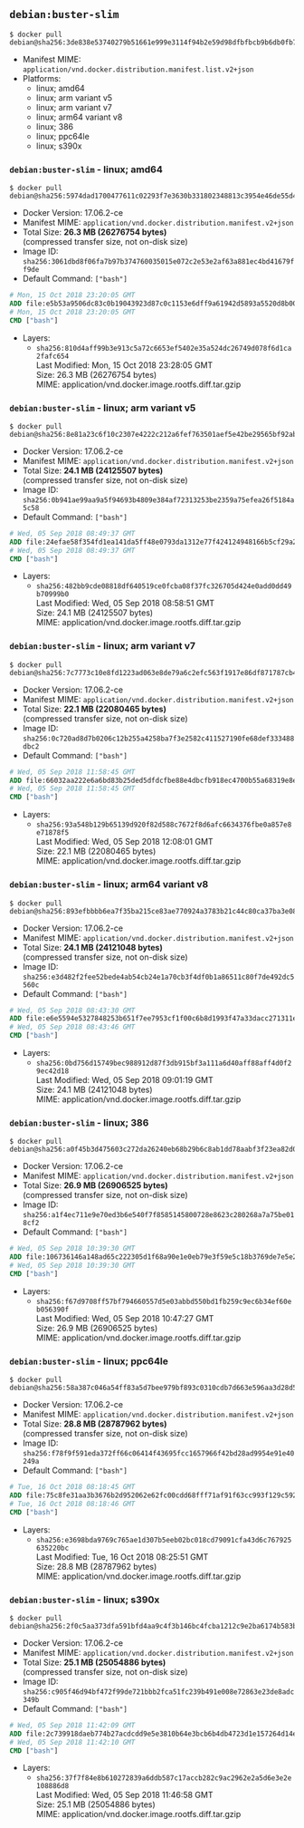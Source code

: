 ## `debian:buster-slim`

```console
$ docker pull debian@sha256:3de838e53740279b51661e999e3114f94b2e59d98dfbfbcb9b6db0fb7ef0e5cf
```

-	Manifest MIME: `application/vnd.docker.distribution.manifest.list.v2+json`
-	Platforms:
	-	linux; amd64
	-	linux; arm variant v5
	-	linux; arm variant v7
	-	linux; arm64 variant v8
	-	linux; 386
	-	linux; ppc64le
	-	linux; s390x

### `debian:buster-slim` - linux; amd64

```console
$ docker pull debian@sha256:5974dad1700477611c02293f7e3630b331802348813c3954e46de55d40034f69
```

-	Docker Version: 17.06.2-ce
-	Manifest MIME: `application/vnd.docker.distribution.manifest.v2+json`
-	Total Size: **26.3 MB (26276754 bytes)**  
	(compressed transfer size, not on-disk size)
-	Image ID: `sha256:3061dbd8f06fa7b97b374760035015e072c2e53e2af63a881ec4bd41679ff9de`
-	Default Command: `["bash"]`

```dockerfile
# Mon, 15 Oct 2018 23:20:05 GMT
ADD file:e5b53a9506dc83c0b19043923d87c0c1153e6dff9a61942d5893a5520d8b008c in / 
# Mon, 15 Oct 2018 23:20:05 GMT
CMD ["bash"]
```

-	Layers:
	-	`sha256:810d4aff99b3e913c5a72c6653ef5402e35a524dc26749d078f6d1ca2fafc654`  
		Last Modified: Mon, 15 Oct 2018 23:28:05 GMT  
		Size: 26.3 MB (26276754 bytes)  
		MIME: application/vnd.docker.image.rootfs.diff.tar.gzip

### `debian:buster-slim` - linux; arm variant v5

```console
$ docker pull debian@sha256:8e81a23c6f10c2307e4222c212a6fef763501aef5e42be29565bf92ab29dcf9d
```

-	Docker Version: 17.06.2-ce
-	Manifest MIME: `application/vnd.docker.distribution.manifest.v2+json`
-	Total Size: **24.1 MB (24125507 bytes)**  
	(compressed transfer size, not on-disk size)
-	Image ID: `sha256:0b941ae99aa9a5f94693b4809e384af72313253be2359a75efea26f5184a5c58`
-	Default Command: `["bash"]`

```dockerfile
# Wed, 05 Sep 2018 08:49:37 GMT
ADD file:24efae58f354fd1ea141da5ff48e0793da1312e77f424124948166b5cf29a27c in / 
# Wed, 05 Sep 2018 08:49:37 GMT
CMD ["bash"]
```

-	Layers:
	-	`sha256:482bb9cde08818df640519ce0fcba08f37fc326705d424e0add0dd49b70999b0`  
		Last Modified: Wed, 05 Sep 2018 08:58:51 GMT  
		Size: 24.1 MB (24125507 bytes)  
		MIME: application/vnd.docker.image.rootfs.diff.tar.gzip

### `debian:buster-slim` - linux; arm variant v7

```console
$ docker pull debian@sha256:7c7773c10e8fd1223ad063e8de79a6c2efc563f1917e86df871787cb4c20bfb2
```

-	Docker Version: 17.06.2-ce
-	Manifest MIME: `application/vnd.docker.distribution.manifest.v2+json`
-	Total Size: **22.1 MB (22080465 bytes)**  
	(compressed transfer size, not on-disk size)
-	Image ID: `sha256:0c720ad8d7b0206c12b255a4258ba7f3e2582c411527190fe68def333488dbc2`
-	Default Command: `["bash"]`

```dockerfile
# Wed, 05 Sep 2018 11:58:45 GMT
ADD file:66032aa222e6a6bd83b25ded5dfdcfbe88e4dbcfb918ec4700b55a68319e8e4c in / 
# Wed, 05 Sep 2018 11:58:45 GMT
CMD ["bash"]
```

-	Layers:
	-	`sha256:93a548b129b65139d920f82d588c7672f8d6afc6634376fbe0a857e8e71878f5`  
		Last Modified: Wed, 05 Sep 2018 12:08:01 GMT  
		Size: 22.1 MB (22080465 bytes)  
		MIME: application/vnd.docker.image.rootfs.diff.tar.gzip

### `debian:buster-slim` - linux; arm64 variant v8

```console
$ docker pull debian@sha256:893efbbbb6ea7f35ba215ce83ae770924a3783b21c44c80ca37ba3e08f41d9c9
```

-	Docker Version: 17.06.2-ce
-	Manifest MIME: `application/vnd.docker.distribution.manifest.v2+json`
-	Total Size: **24.1 MB (24121048 bytes)**  
	(compressed transfer size, not on-disk size)
-	Image ID: `sha256:e3d482f2fee52bede4ab54cb24e1a70cb3f4df0b1a86511c80f7de492dc5560c`
-	Default Command: `["bash"]`

```dockerfile
# Wed, 05 Sep 2018 08:43:30 GMT
ADD file:e6e5594e5327848253b651f7ee7953cf1f00c6b8d1993f47a33dacc271311e1b in / 
# Wed, 05 Sep 2018 08:43:46 GMT
CMD ["bash"]
```

-	Layers:
	-	`sha256:0bd756d15749bec988912d87f3db915bf3a111a6d40aff88aff4d0f29ec42d18`  
		Last Modified: Wed, 05 Sep 2018 09:01:19 GMT  
		Size: 24.1 MB (24121048 bytes)  
		MIME: application/vnd.docker.image.rootfs.diff.tar.gzip

### `debian:buster-slim` - linux; 386

```console
$ docker pull debian@sha256:a0f45b3d475603c272da26240eb68b29b6c8ab1dd78aabf3f23ea82d09e4ab7f
```

-	Docker Version: 17.06.2-ce
-	Manifest MIME: `application/vnd.docker.distribution.manifest.v2+json`
-	Total Size: **26.9 MB (26906525 bytes)**  
	(compressed transfer size, not on-disk size)
-	Image ID: `sha256:a1f4ec711e9e70ed3b6e540f7f8585145800728e8623c280268a7a75be018cf2`
-	Default Command: `["bash"]`

```dockerfile
# Wed, 05 Sep 2018 10:39:30 GMT
ADD file:106736146a148ad65c222305d1f68a90e1e0eb79e3f59e5c18b3769de7e5e227 in / 
# Wed, 05 Sep 2018 10:39:30 GMT
CMD ["bash"]
```

-	Layers:
	-	`sha256:f67d9708ff57bf794660557d5e03abbd550bd1fb259c9ec6b34ef60eb056390f`  
		Last Modified: Wed, 05 Sep 2018 10:47:27 GMT  
		Size: 26.9 MB (26906525 bytes)  
		MIME: application/vnd.docker.image.rootfs.diff.tar.gzip

### `debian:buster-slim` - linux; ppc64le

```console
$ docker pull debian@sha256:58a387c046a54ff83a5d7bee979bf893c0310cdb7d663e596aa3d28d56e7b9b9
```

-	Docker Version: 17.06.2-ce
-	Manifest MIME: `application/vnd.docker.distribution.manifest.v2+json`
-	Total Size: **28.8 MB (28787962 bytes)**  
	(compressed transfer size, not on-disk size)
-	Image ID: `sha256:f78f9f591eda372ff66c06414f43695fcc1657966f42bd28ad9954e91e40249a`
-	Default Command: `["bash"]`

```dockerfile
# Tue, 16 Oct 2018 08:18:45 GMT
ADD file:75c8fe31aa3b3676b2d952062e62fc00cdd68fff71af91f63cc993f129c59220 in / 
# Tue, 16 Oct 2018 08:18:46 GMT
CMD ["bash"]
```

-	Layers:
	-	`sha256:e3698bda9769c765ae1d307b5eeb02bc018cd79091cfa43d6c767925635220bc`  
		Last Modified: Tue, 16 Oct 2018 08:25:51 GMT  
		Size: 28.8 MB (28787962 bytes)  
		MIME: application/vnd.docker.image.rootfs.diff.tar.gzip

### `debian:buster-slim` - linux; s390x

```console
$ docker pull debian@sha256:2f0c5aa373dfa591bfd4aa9c4f3b146bc4fcba1212c9e2ba6174b583bae3c3dd
```

-	Docker Version: 17.06.2-ce
-	Manifest MIME: `application/vnd.docker.distribution.manifest.v2+json`
-	Total Size: **25.1 MB (25054886 bytes)**  
	(compressed transfer size, not on-disk size)
-	Image ID: `sha256:c905f46d94bf472f99de721bbb2fca51fc239b491e008e72863e23de8adc349b`
-	Default Command: `["bash"]`

```dockerfile
# Wed, 05 Sep 2018 11:42:09 GMT
ADD file:2c739918daeb774b27acdcdd9e5e3810b64e3bcb6b4db4723d1e157264d14e9c in / 
# Wed, 05 Sep 2018 11:42:10 GMT
CMD ["bash"]
```

-	Layers:
	-	`sha256:37f7f84e8b610272839a6ddb587c17accb282c9ac2962e2a5d6e3e2e108886d8`  
		Last Modified: Wed, 05 Sep 2018 11:46:58 GMT  
		Size: 25.1 MB (25054886 bytes)  
		MIME: application/vnd.docker.image.rootfs.diff.tar.gzip
